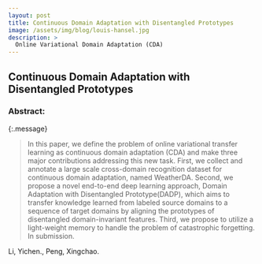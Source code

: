 ```yaml
---
layout: post
title: Continuous Domain Adaptation with Disentangled Prototypes
image: /assets/img/blog/louis-hansel.jpg
description: >
  Online Variational Domain Adaptation (CDA)
---
```



## Continuous Domain Adaptation with Disentangled Prototypes

### Abstract: 

{:.message}

  >In this paper, we define the problem of online variational transfer learning as continuous  domain  adaptation (CDA) and make three major contributions addressing this new task. First, we collect and annotate a large scale  cross-domain  recognition  dataset  for  continuous  domain adaptation, named WeatherDA. Second, we propose a novel end-to-end deep learning approach, Domain Adaptation with Disentangled Prototype(DADP), which aims to transfer knowledge learned from labeled  source  domains  to  a  sequence  of  target  domains  by aligning the prototypes of disentangled domain-invariant features. Third, we propose to utilize a light-weight memory to handle the problem of catastrophic forgetting. In submission.


Li, Yichen., Peng, Xingchao.
